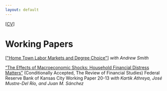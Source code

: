 ```yaml
---
layout: default
---
```

 [<a href="/assets/docs/ryan_mather_cv.pdf" download="ryan_mather_cv">CV</a>]

 
# Working Papers

[<a href="/assets/docs/jmp_ryan_mather.pdf" download="jmp_ryan_mather">"Home Town Labor Markets and Degree Choice"</a>] _with Andrew Smith_

[“The Effects of Macroeconomic Shocks: Household Financial Distress Matters”](https://www.kansascityfed.org/documents/8471/rwp20-13athreyamathermustredelriosanchez.pdf) (Conditionally Accepted, The Review of Financial Studies) Federal Reserve Bank of Kansas City Working Paper  20-13 _with Kartik Athreya, José Mustre-Del Río, and Juan M. Sánchez_


